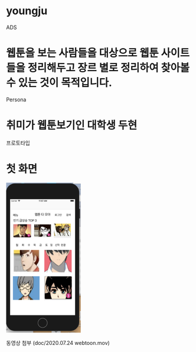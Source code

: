 # youngju

ADS
# 웹툰을 보는 사람들을 대상으로 웹툰 사이트들을 정리해두고 장르 별로 정리하여 찾아볼 수 있는 것이 목적입니다.

Persona
# 취미가 웹툰보기인 대학생 두현

프로토타입
# 첫 화면
<img src = "doc/image01.png" width="40%" heigh="30%">

동영상 첨부
(doc/2020.07.24 webtoon.mov)






